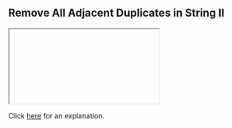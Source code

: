 ##  Remove All Adjacent Duplicates in String II 

<iframe></iframe>

Click [here](Explanation.md) for an explanation.

